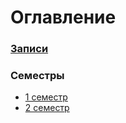 # Оглавление

### [Записи](watch)

### Семестры

* [1 семестр](semester-1)
* [2 семестр](semester-2)